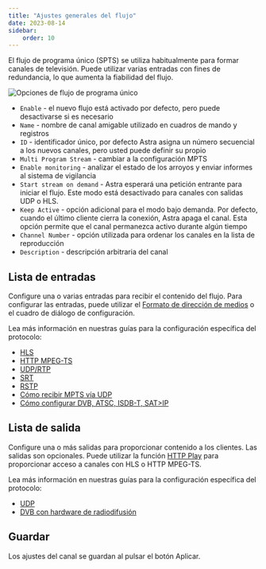 ```yaml
---
title: "Ajustes generales del flujo"
date: 2023-08-14
sidebar:
    order: 10
---
```


El flujo de programa único (SPTS) se utiliza habitualmente para formar canales de televisión. Puede utilizar varias entradas con fines de redundancia, lo que aumenta la fiabilidad del flujo.

![Opciones de flujo de programa único](https://cdn.cesbo.com/help/astra/admin-guide/stream/general.png)

- `Enable` - el nuevo flujo está activado por defecto, pero puede desactivarse si es necesario
- `Name` - nombre de canal amigable utilizado en cuadros de mando y registros
- `ID` - identificador único, por defecto Astra asigna un número secuencial a los nuevos canales, pero usted puede definir su propio
- `Multi Program Stream` - cambiar a la configuración MPTS
- `Enable monitoring` - analizar el estado de los arroyos y enviar informes al sistema de vigilancia
- `Start stream on demand` - Astra esperará una petición entrante para iniciar el flujo. Este modo está desactivado para canales con salidas UDP o HLS.
- `Keep Active` - opción adicional para el modo bajo demanda. Por defecto, cuando el último cliente cierra la conexión, Astra apaga el canal. Esta opción permite que el canal permanezca activo durante algún tiempo
- `Channel Number` - opción utilizada para ordenar los canales en la lista de reproducción
- `Description` - descripción arbitraria del canal

## Lista de entradas[](/es/astra/admin-guide/stream/general#input-list)

Configure una o varias entradas para recibir el contenido del flujo. Para configurar las entradas, puede utilizar el [Formato de dirección de medios](/es/astra/receiving/general/address-format) o el cuadro de diálogo de configuración.

Lea más información en nuestras guías para la configuración específica del protocolo:

- [HLS](/es/astra/receiving/ip/hls)
- [HTTP MPEG-TS](/es/astra/receiving/ip/http)
- [UDP/RTP](/es/astra/receiving/ip/udp)
- [SRT](/es/astra/receiving/srt)
- [RSTP](/es/astra/receiving/ip/rtsp)
- [Cómo recibir MPTS vía UDP](/es/astra/receiving/ip/mpts-via-udp)
- [Cómo configurar DVB, ATSC, ISDB-T, SAT>IP](/es/astra/receiving/dvb)

## Lista de salida[](/es/astra/admin-guide/stream/general#output-list)

Configure una o más salidas para proporcionar contenido a los clientes. Las salidas son opcionales. Puede utilizar la función [HTTP Play](/es/astra/delivery/http-hls/http-play) para proporcionar acceso a canales con HLS o HTTP MPEG-TS.

Lea más información en nuestras guías para la configuración específica del protocolo:

- [UDP](/es/astra/delivery/broadcasting/udp)
- [DVB con hardware de radiodifusión](/es/astra/delivery/hardware)

## Guardar[](/es/astra/admin-guide/stream/general#save)

Los ajustes del canal se guardan al pulsar el botón Aplicar.
